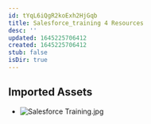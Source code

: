 ```yaml
---
id: tYqL6iQgR2koExh2HjGqb
title: Salesforce_training 4 Resources
desc: ''
updated: 1645225706412
created: 1645225706412
stub: false
isDir: true
---
```

## Imported Assets
- ![Salesforce Training.jpg](/assets/salesforce-training.jpg)
